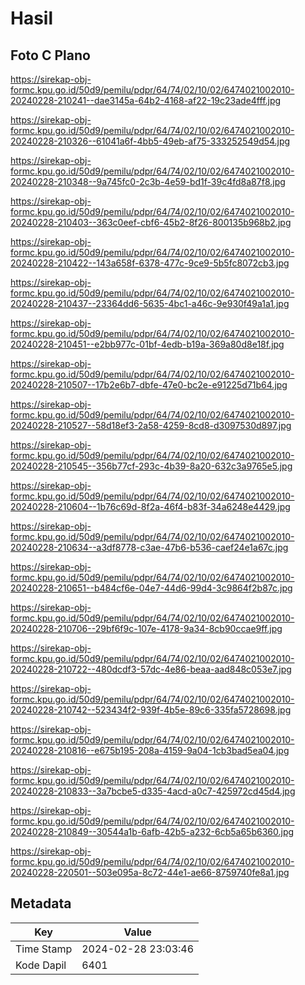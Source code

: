 # Hasil

## Foto C Plano

https://sirekap-obj-formc.kpu.go.id/50d9/pemilu/pdpr/64/74/02/10/02/6474021002010-20240228-210241--dae3145a-64b2-4168-af22-19c23ade4fff.jpg

https://sirekap-obj-formc.kpu.go.id/50d9/pemilu/pdpr/64/74/02/10/02/6474021002010-20240228-210326--61041a6f-4bb5-49eb-af75-333252549d54.jpg

https://sirekap-obj-formc.kpu.go.id/50d9/pemilu/pdpr/64/74/02/10/02/6474021002010-20240228-210348--9a745fc0-2c3b-4e59-bd1f-39c4fd8a87f8.jpg

https://sirekap-obj-formc.kpu.go.id/50d9/pemilu/pdpr/64/74/02/10/02/6474021002010-20240228-210403--363c0eef-cbf6-45b2-8f26-800135b968b2.jpg

https://sirekap-obj-formc.kpu.go.id/50d9/pemilu/pdpr/64/74/02/10/02/6474021002010-20240228-210422--143a658f-6378-477c-9ce9-5b5fc8072cb3.jpg

https://sirekap-obj-formc.kpu.go.id/50d9/pemilu/pdpr/64/74/02/10/02/6474021002010-20240228-210437--23364dd6-5635-4bc1-a46c-9e930f49a1a1.jpg

https://sirekap-obj-formc.kpu.go.id/50d9/pemilu/pdpr/64/74/02/10/02/6474021002010-20240228-210451--e2bb977c-01bf-4edb-b19a-369a80d8e18f.jpg

https://sirekap-obj-formc.kpu.go.id/50d9/pemilu/pdpr/64/74/02/10/02/6474021002010-20240228-210507--17b2e6b7-dbfe-47e0-bc2e-e91225d71b64.jpg

https://sirekap-obj-formc.kpu.go.id/50d9/pemilu/pdpr/64/74/02/10/02/6474021002010-20240228-210527--58d18ef3-2a58-4259-8cd8-d3097530d897.jpg

https://sirekap-obj-formc.kpu.go.id/50d9/pemilu/pdpr/64/74/02/10/02/6474021002010-20240228-210545--356b77cf-293c-4b39-8a20-632c3a9765e5.jpg

https://sirekap-obj-formc.kpu.go.id/50d9/pemilu/pdpr/64/74/02/10/02/6474021002010-20240228-210604--1b76c69d-8f2a-46f4-b83f-34a6248e4429.jpg

https://sirekap-obj-formc.kpu.go.id/50d9/pemilu/pdpr/64/74/02/10/02/6474021002010-20240228-210634--a3df8778-c3ae-47b6-b536-caef24e1a67c.jpg

https://sirekap-obj-formc.kpu.go.id/50d9/pemilu/pdpr/64/74/02/10/02/6474021002010-20240228-210651--b484cf6e-04e7-44d6-99d4-3c9864f2b87c.jpg

https://sirekap-obj-formc.kpu.go.id/50d9/pemilu/pdpr/64/74/02/10/02/6474021002010-20240228-210706--29bf6f9c-107e-4178-9a34-8cb90ccae9ff.jpg

https://sirekap-obj-formc.kpu.go.id/50d9/pemilu/pdpr/64/74/02/10/02/6474021002010-20240228-210722--480dcdf3-57dc-4e86-beaa-aad848c053e7.jpg

https://sirekap-obj-formc.kpu.go.id/50d9/pemilu/pdpr/64/74/02/10/02/6474021002010-20240228-210742--523434f2-939f-4b5e-89c6-335fa5728698.jpg

https://sirekap-obj-formc.kpu.go.id/50d9/pemilu/pdpr/64/74/02/10/02/6474021002010-20240228-210816--e675b195-208a-4159-9a04-1cb3bad5ea04.jpg

https://sirekap-obj-formc.kpu.go.id/50d9/pemilu/pdpr/64/74/02/10/02/6474021002010-20240228-210833--3a7bcbe5-d335-4acd-a0c7-425972cd45d4.jpg

https://sirekap-obj-formc.kpu.go.id/50d9/pemilu/pdpr/64/74/02/10/02/6474021002010-20240228-210849--30544a1b-6afb-42b5-a232-6cb5a65b6360.jpg

https://sirekap-obj-formc.kpu.go.id/50d9/pemilu/pdpr/64/74/02/10/02/6474021002010-20240228-220501--503e095a-8c72-44e1-ae66-8759740fe8a1.jpg


## Metadata

| Key        | Value               |
| ---------- | ------------------- |
| Time Stamp | 2024-02-28 23:03:46 |
| Kode Dapil | 6401                |



